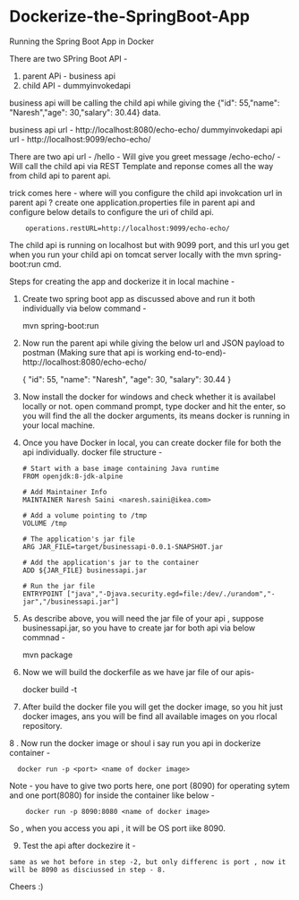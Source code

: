 # Dockerize-the-SpringBoot-App
Running the Spring Boot App in Docker

There are two SPring Boot API - 
1) parent APi - business api
2) child API -  dummyinvokedapi


business api will be calling the child api while giving the {"id": 55,"name": "Naresh","age": 30,"salary": 30.44} data.

business api url - http://localhost:8080/echo-echo/
dummyinvokedapi api url - http://localhost:9099/echo-echo/

There are two api url - 
/hello  - Will give you greet message
/echo-echo/ - Will call the child api via REST Template and reponse comes all the way from child api to parent api.


trick comes here - where will you configure the child api invokcation url in parent api ?
  create one application.properties file in parent api and configure below details to configure the uri of child api.
  
        operations.restURL=http://localhost:9099/echo-echo/
        
  The child api is running on localhost but with 9099 port, and this url you get when you run your child api on tomcat server locally with   the mvn spring-boot:run cmd.
  
  
Steps for creating the app and dockerize it in local machine -

1. Create two spring boot app as discussed above and run it both individually via below command -

    mvn spring-boot:run
    
   
2. Now run the parent api while giving the below url and JSON payload to postman (Making sure that api is working end-to-end)-
    http://localhost:8080/echo-echo/
    
    {
    "id": 55,
    "name": "Naresh",
    "age": 30,
    "salary": 30.44
    }

3. Now install the docker for windows and check whether it is availabel locally or not.
    open command prompt, type docker and hit the enter, so you will find the all the docker arguments, its means docker is running in       your local machine.
    
 4. Once you have Docker in local, you can create docker file for both the api individually. docker file structure -
 
        # Start with a base image containing Java runtime
        FROM openjdk:8-jdk-alpine

        # Add Maintainer Info
        MAINTAINER Naresh Saini <naresh.saini@ikea.com>

        # Add a volume pointing to /tmp
        VOLUME /tmp

        # The application's jar file
        ARG JAR_FILE=target/businessapi-0.0.1-SNAPSHOT.jar

        # Add the application's jar to the container
        ADD ${JAR_FILE} businessapi.jar

        # Run the jar file 
        ENTRYPOINT ["java","-Djava.security.egd=file:/dev/./urandom","-jar","/businessapi.jar"]
        
        
5. As describe above, you will need the jar file of your api , suppose businessapi.jar, so you have to create jar for both api via below    commnad - 

    mvn package
    
6. Now we will build the dockerfile as we have jar file of our apis-

      docker build -t <name of image> <tag-name>
  
7. After build the docker file you will get the docker image, so you hit just docker images, ans you will be find all available images on you rlocal repository.

8 . Now run the docker image or shoul i say run you api in dockerize container - 

      docker run -p <port> <name of docker image>
      
 Note -  you have to give two ports here, one port (8090) for operating sytem and one port(8080) for inside the container like below -
 
        docker run -p 8090:8080 <name of docker image>
        
  So , when you access you api , it will be OS port iike 8090.
 
 
 9.  Test the api after dockezire it - 
 
    same as we hot before in step -2, but only differenc is port , now it will be 8090 as disciussed in step - 8.
    
    
Cheers :) 
      
    
  
 
 
 

